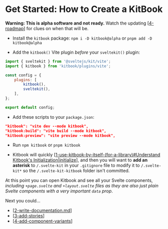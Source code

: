 # Get Started: How to Create a KitBook

**Warning: This is alpha software and not ready.** Watch the updating [[4-roadmap]] for clues on when that will be.

- Install the `kitbook` package: `npm i -D kitbook@alpha` or `pnpm add -D kitbook@alpha`

- Add the `kitbook()` Vite plugin *before* your `sveltekit()` plugin:
```js title="vite.config.js" {2,6}
import { sveltekit } from '@sveltejs/kit/vite';
import { kitbook } from 'kitbook/plugins/vite';

const config = {
	plugins: [
		kitbook(),
		sveltekit(),
	],
};

export default config;
```

- Add these scripts to your `package.json`:
```json
"kitbook": "vite dev --mode kitbook",
"kitbook:build": "vite build --mode kitbook",
"kitbook:preview": "vite preview --mode kitbook",
```

- Run `npm kitbook` or `pnpm kitbook`
 
- Kitbook will quickly [[1-use-kitbook-by-itself-(for-a-library)#Understand Kitbook's Initialization|initialize]], and then you will want to **add an asterisk** to `/.svelte-kit` in your `.gitignore` file to modify it to `/.svelte-kit*` so the `/.svelte-kit-kitbook` folder isn't committed.

At this point you can open Kitbook and see all your Svelte components, *including `+page.svelte` and `+layout.svelte` files as they are also just plain Svelte components with a very important `data` prop*.
 
Next you could...

- [[2-write-documentation.md]]
- [[3-add-stories]] 
- [[4-add-component-variants]] 

[//begin]: # "Autogenerated link references for markdown compatibility"
[4-roadmap]: 9-maintainer-notes/4-roadmap "Roadmap"
[1-use-kitbook-by-itself-(for-a-library)#Understand Kitbook's Initialization|initialize]: 3-customizations/1-use-kitbook-by-itself-(for-a-library) "Use Kitbook by Itself"
[2-write-documentation.md]: 2-write-documentation "Write Documentation"
[3-add-stories]: 3-add-stories "Add Stories"
[4-add-component-variants]: 4-add-component-variants "Add Component Variants"
[//end]: # "Autogenerated link references"